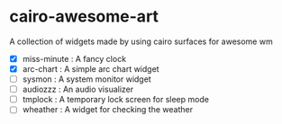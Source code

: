 # cairo-awesome-art

A collection of widgets made by using cairo surfaces for awesome wm


* [X] miss-minute : A fancy clock
* [X] arc-chart : A simple arc chart widget
* [ ] sysmon : A system monitor widget
* [ ] audiozzz : An audio visualizer
* [ ] tmplock : A temporary lock screen for sleep mode
* [ ] wheather : A widget for checking the weather
